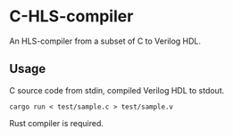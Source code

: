 # C-HLS-compiler

An HLS-compiler from a subset of C to Verilog HDL.

## Usage
C source code from stdin, compiled Verilog HDL to stdout.
```
cargo run < test/sample.c > test/sample.v
```
Rust compiler is required.
